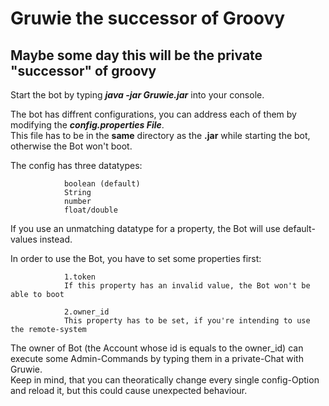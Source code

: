# Gruwie the successor of Groovy

## Maybe some day this will be the private "successor" of groovy

Start the bot by typing ***java -jar Gruwie.jar*** into your console.

The bot has diffrent configurations, you can address each of them by modifying the ***config.properties File***.<br>
This file has to be in the **same** directory as the **.jar** while starting the bot, otherwise the Bot won't boot.<br>

The config has three datatypes:	

				boolean (default)
				String
				number
				float/double
										
If you use an unmatching datatype for a property, the Bot will use default-values instead.

In order to use the Bot, you have to set some properties first:

				1.token
				If this property has an invalid value, the Bot won't be able to boot
										
				2.owner_id
				This property has to be set, if you're intending to use the remote-system
				
The owner of Bot (the Account whose id is equals to the owner_id) can execute some Admin-Commands by typing them in a private-Chat with Gruwie.<br>
Keep in mind, that you can theoratically change every single config-Option and reload it, but this could cause unexpected behaviour.<br>